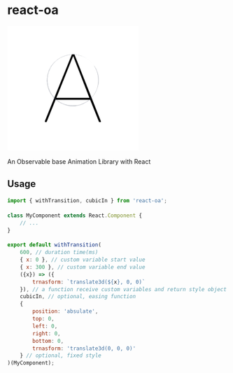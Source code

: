 # react-oa

<img src="https://github.com/Jerry-Hong/react-oa/blob/master/assets/logo.png?raw=true" width="300">

An Observable base Animation Library with React
## Usage

```javascript
import { withTransition, cubicIn } from 'react-oa';

class MyComponent extends React.Component {
    // ...
}

export default withTransition(
    600, // duration time(ms)
    { x: 0 }, // custom variable start value
    { x: 300 }, // custom variable end value
    ({x}) => ({
        trnasform: `translate3d(${x}, 0, 0)` 
    }), // a function receive custom variables and return style object
    cubicIn, // optional, easing function
    { 
        position: 'absulate', 
        top: 0, 
        left: 0, 
        right: 0, 
        bottom: 0,
        trnasform: 'translate3d(0, 0, 0)'
    } // optional, fixed style
)(MyComponent);
```


